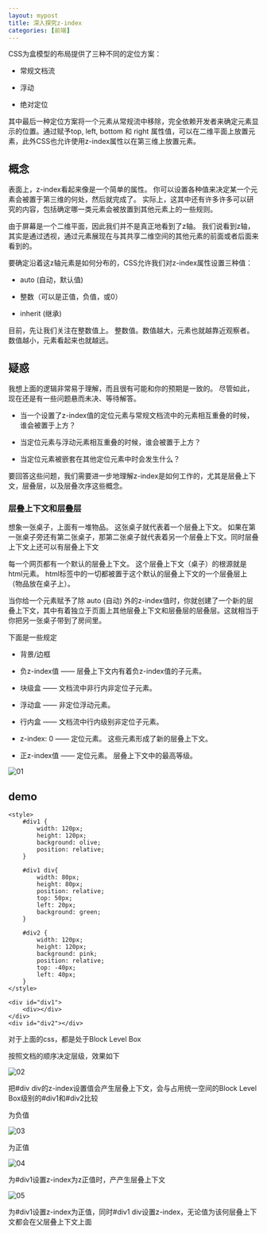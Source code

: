 ```yaml
---
layout: mypost
title: 深入探究z-index
categories: [前端]
---
```


CSS为盒模型的布局提供了三种不同的定位方案：

+ 常规文档流

+ 浮动

+ 绝对定位

其中最后一种定位方案将一个元素从常规流中移除，完全依赖开发者来确定元素显示的位置。通过赋予top, left, bottom 和 right 属性值，可以在二维平面上放置元素，此外CSS也允许使用z-index属性以在第三维上放置元素。

## 概念

表面上，z-index看起来像是一个简单的属性。 你可以设置各种值来决定某一个元素会被置于第三维的何处，然后就完成了。 实际上，这其中还有许多许多可以研究的内容，包括确定哪一类元素会被放置到其他元素上的一些规则。

由于屏幕是一个二维平面，因此我们并不是真正地看到了z轴。 我们说看到z轴，其实是通过透视，通过元素展现在与其共享二维空间的其他元素的前面或者后面来看到的。

要确定沿着这z轴元素是如何分布的，CSS允许我们对z-index属性设置三种值：

+ auto (自动，默认值)

+ 整数（可以是正值，负值，或0）

+ inherit (继承)

目前，先让我们关注在整数值上。 整数值。数值越大，元素也就越靠近观察者。 数值越小，元素看起来也就越远。

## 疑惑

我想上面的逻辑非常易于理解，而且很有可能和你的预期是一致的。 尽管如此，现在还是有一些问题悬而未决、等待解答。

+ 当一个设置了z-index值的定位元素与常规文档流中的元素相互重叠的时候，谁会被置于上方？

+ 当定位元素与浮动元素相互重叠的时候，谁会被置于上方？

+ 当定位元素被嵌套在其他定位元素中时会发生什么？

要回答这些问题，我们需要进一步地理解z-index是如何工作的，尤其是层叠上下文，层叠层，以及层叠次序这些概念。

### 层叠上下文和层叠层

想象一张桌子，上面有一堆物品。 这张桌子就代表着一个层叠上下文。 如果在第一张桌子旁还有第二张桌子，那第二张桌子就代表着另一个层叠上下文。同时层叠上下文上还可以有层叠上下文

每一个网页都有一个默认的层叠上下文。 这个层叠上下文（桌子）的根源就是html元素。 html标签中的一切都被置于这个默认的层叠上下文的一个层叠层上（物品放在桌子上）。

当你给一个元素赋予了除 auto (自动) 外的z-index值时，你就创建了一个新的层叠上下文，其中有着独立于页面上其他层叠上下文和层叠层的层叠层。这就相当于你把另一张桌子带到了房间里。

下面是一些规定

+ 背景/边框

+ 负z-index值 —— 层叠上下文内有着负z-index值的子元素。

+ 块级盒 —— 文档流中非行内非定位子元素。

+ 浮动盒 —— 非定位浮动元素。

+ 行内盒 —— 文档流中行内级别非定位子元素。

+ z-index: 0 —— 定位元素。 这些元素形成了新的层叠上下文。

+ 正z-index值 —— 定位元素。 层叠上下文中的最高等级。

![01](01.png)

## demo

```
<style>
    #div1 {
        width: 120px;
        height: 120px;
        background: olive;
        position: relative;
    }

    #div1 div{
        width: 80px;
        height: 80px;
        position: relative;
        top: 50px;
        left: 20px;
        background: green;
    }

    #div2 {
        width: 120px;
        height: 120px;
        background: pink;
        position: relative;
        top: -40px;
        left: 40px;
    }
</style>

<div id="div1">
    <div></div>
</div>
<div id="div2"></div>
```

对于上面的css，都是处于Block Level Box

按照文档的顺序决定层级，效果如下

![02](02.png)

把#div div的z-index设置值会产生层叠上下文，会与占用统一空间的Block Level Box级别的#div1和#div2比较

为负值

![03](03.png)

为正值

![04](04.png)

为#div1设置z-index为z正值时，产产生层叠上下文

![05](05.png)

为#div1设置z-index为正值，同时#div1 div设置z-index，无论值为该何层叠上下文都会在父层叠上下文上面